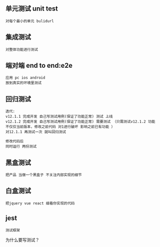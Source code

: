 ## 单元测试 unit test
    对每个最小的单元 bulidurl

## 集成测试
    对整体功能进行测试

## 端对端 end to end:e2e
    应用 pc ios android
    放到真实的环境里测试

## 回归测试
    迭代:
    v12.1.1 完成开发 自己写测试用例(保证了功能正常) 测试 上线 
    v12.1.2 完成开发 自己写测试用例(保证了功能正常) 需要测试 （只需测试v12.1.2 功能 不仅仅当前版本，修改之前代码 对1进行破坏 影响之前已有功能 ）
    对12.1.1 再测试一次 就叫回归测试

    修改代码后
    同时运行 两份测试 

## 黑盒测试
    把产品 当做一个黑盒子 不关注内部实现的细节 

## 白盒测试
    把jquery vue react 细看你实现的代码 


## jest 
    测试框架

为什么要写测试？ 
